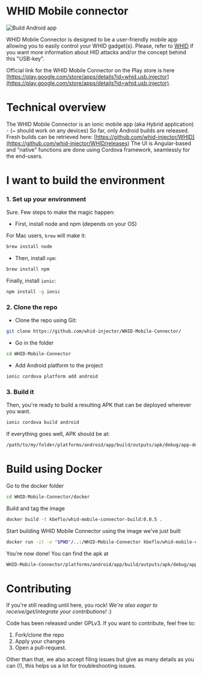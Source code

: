 # WHID Mobile connector

![Build Android app](https://github.com/whid-injector/WHID-Mobile-Connector/workflows/Build%20Android%20app/badge.svg)

WHID Mobile Connector is designed to be a user-friendly mobile app allowing you to easily control your WHID gadget(s). 
Please, refer to [WHID](https://github.com/whid-injector/WHID) if you want more information about HID attacks and/or the concept behind this "USB-key".

Official link for the WHID Mobile Connector on the Play store is here [https://play.google.com/store/apps/details?id=whid.usb.injector](https://play.google.com/store/apps/details?id=whid.usb.injector).

# Technical overview

The WHID Mobile Connector is an ionic mobile app (aka Hybrid application) - (~ should work on any devices) So far, only Android builds are released.
Fresh builds can be retrieved here: [https://github.com/whid-injector/WHID](https://github.com/whid-injector/WHID/releases)
The UI is Angular-based and "native" functions are done using Cordova framework, seamlessly for the end-users.

# I want to build the environment

### 1. Set up your environment

Sure. Few steps to make the magic happen: 

- First, install node and npm (depends on your OS)

For Mac users, ```brew``` will make it: 
```bash
brew install node
```

- Then, install ```npm```:

```bash
brew install npm
```

Finally, install ```ionic```: 

```bash
npm install -g ionic
```
### 2. Clone the repo

- Clone the repo using Git: 

```bash
git clone https://github.com/whid-injector/WHID-Mobile-Connector/
```

- Go in the folder

```bash
cd WHID-Mobile-Connector
```

- Add Android platform to the project

```bash
ionic cordova platform add android
```

### 3. Build it

Then, you're ready to build a resulting APK that can be deployed wherever you want. 

```bash
ionic cordova build android
```

If everything goes well, APK should be at:
```bash
/path/to/my/folder/platforms/android/app/build/outputs/apk/debug/app-debug.apk
```

# Build using Docker

Go to the docker folder

```bash
cd WHID-Mobile-Connector/docker
```

Build and tag the image

```bash
docker build -t kbeflo/whid-mobile-connector-build:0.0.5 .
```

Start building WHID Mobile Connector using the image we've just built

```bash
docker run -it -v "$PWD"/..:/WHID-Mobile-Connector kbeflo/whid-mobile-connector-build:0.0.5 ionic cordova build android
```

You're now done! You can find the apk at

```bash
WHID-Mobile-Connector/platforms/android/app/build/outputs/apk/debug/app-debug.apk
```

# Contributing

If you're still reading until here, you rock! *We're also eager to receive/get/integrate your contributions!* :)

Code has been released under GPLv3. If you want to contribute, feel free to: 
1. Fork/clone the repo
2. Apply your changes
3. Open a pull-request.

Other than that, we also accept filing issues but give as many details as you can (!), this helps us a lot for troubleshooting issues. 
